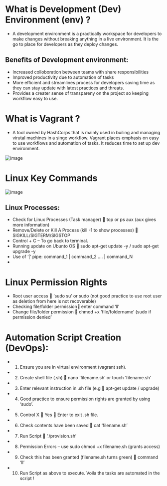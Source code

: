 # What is Development (Dev) Environment (env) ?
- A development environment is a practically workspace for developers to make changes without breaking anything in a live environment. It is the go to place for developers as they deploy changes. 
## Benefits of Development environment:
- Increased colloboration between teams with share responsibilities
- Improved productivity due to automation of tasks
-  More efficient and streamlines process for developers saving time as they can stay update with latest practices and threats.
-  Provides a creater sense of transpareny on the project so keeping workflow easy to use.
# What is Vagrant ?
- A tool owned by HashCorps that is mainly used in builing and managing virutal machines in a singe workflow. Vagrant places emphasis on easy to use workflows and automation of tasks. It reduces time to set up dev environment. 

![image](https://user-images.githubusercontent.com/97620055/184310983-635bb3d1-1bb0-41b6-9223-b3c1ec1d9975.png)

# Linux Key Commands
![image](https://user-images.githubusercontent.com/97620055/184311189-0574095a-f8ca-464b-a30f-b947d6d794a0.png)

## Linux Processes:
-	Check for Linux Processes (Task manager)  top or ps aux (aux gives more information)
-	Remove/Delete or Kill A Process (kill -1 to show processes)  SIGKILL/SIGTERM/SIGSTOP 
-	Control + C – To go back to terminal. 
-	Running update on Ubunto OS  sudo apt-get update -y / sudo apt-get upgrade -y 
-	Use of ‘|’ pipe:     command_1 | command_2 …. | command_N 
-	

# Linux Permission Rights
-	Root user access  ‘sudo su’ or sudo (not good practice to use root user as deletion from here is not recoverable)
-	Checking file/folder permission enter command ‘ll’
-	Change file/folder permission  chmod +x ‘file/foldername’ (sudo if permission denied’

# Automation Script Creation (DevOps): 
- 1.	Ensure you are in virtual environment (vagrant ssh).
- 2.	Create shell file (.sh)  nano ‘filename.sh’ or touch ‘filename.sh’
- 3.	Enter relevant instruction in .sh file (e.g  apt-get update / upgrade)
- 4.	Good practice to ensure permission rights are granted by using ‘sudo’.
- 5.	Control X  Yes  Enter to exit .sh file.
- 6.	Check contents have been saved  cat ‘filename.sh’
- 7.	Run Script  ‘./provision.sh’
- 8.	Permission Errors – use sudo chmod +x filename.sh (grants access)
- 9.	Check this has been granted (filename.sh turns green)  command ‘ll’
- 10.	Run Script as above to execute. Voila the tasks are automated in the script ! 
